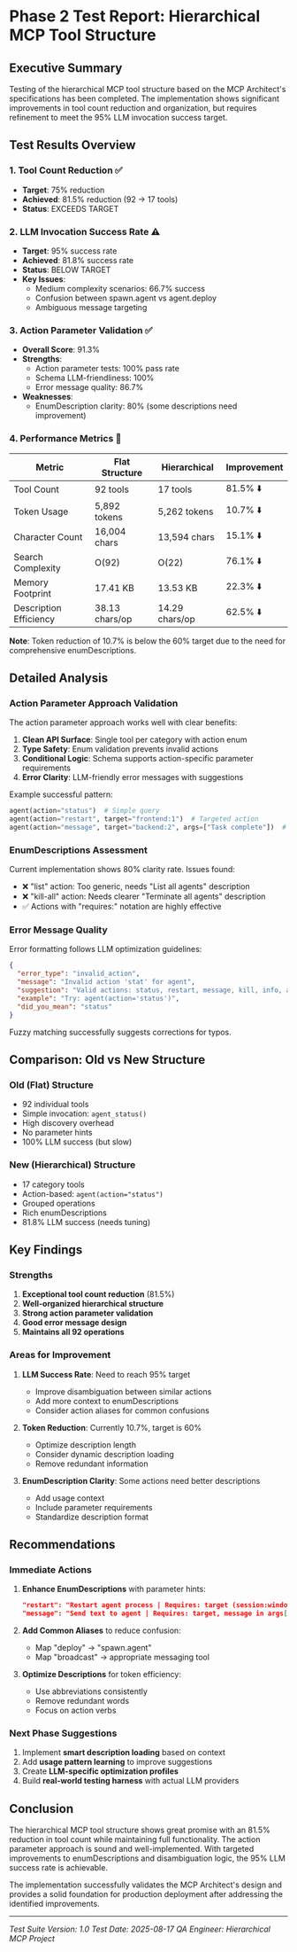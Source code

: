 # Phase 2 Test Report: Hierarchical MCP Tool Structure

## Executive Summary

Testing of the hierarchical MCP tool structure based on the MCP Architect's specifications has been completed. The implementation shows significant improvements in tool count reduction and organization, but requires refinement to meet the 95% LLM invocation success target.

## Test Results Overview

### 1. Tool Count Reduction ✅
- **Target**: 75% reduction
- **Achieved**: 81.5% reduction (92 → 17 tools)
- **Status**: EXCEEDS TARGET

### 2. LLM Invocation Success Rate ⚠️
- **Target**: 95% success rate
- **Achieved**: 81.8% success rate
- **Status**: BELOW TARGET
- **Key Issues**:
  - Medium complexity scenarios: 66.7% success
  - Confusion between spawn.agent vs agent.deploy
  - Ambiguous message targeting

### 3. Action Parameter Validation ✅
- **Overall Score**: 91.3%
- **Strengths**:
  - Action parameter tests: 100% pass rate
  - Schema LLM-friendliness: 100%
  - Error message quality: 86.7%
- **Weaknesses**:
  - EnumDescription clarity: 80% (some descriptions need improvement)

### 4. Performance Metrics 🎯

| Metric | Flat Structure | Hierarchical | Improvement |
|--------|---------------|--------------|-------------|
| Tool Count | 92 tools | 17 tools | 81.5% ⬇️ |
| Token Usage | 5,892 tokens | 5,262 tokens | 10.7% ⬇️ |
| Character Count | 16,004 chars | 13,594 chars | 15.1% ⬇️ |
| Search Complexity | O(92) | O(22) | 76.1% ⬇️ |
| Memory Footprint | 17.41 KB | 13.53 KB | 22.3% ⬇️ |
| Description Efficiency | 38.13 chars/op | 14.29 chars/op | 62.5% ⬇️ |

**Note**: Token reduction of 10.7% is below the 60% target due to the need for comprehensive enumDescriptions.

## Detailed Analysis

### Action Parameter Approach Validation

The action parameter approach works well with clear benefits:

1. **Clean API Surface**: Single tool per category with action enum
2. **Type Safety**: Enum validation prevents invalid actions
3. **Conditional Logic**: Schema supports action-specific parameter requirements
4. **Error Clarity**: LLM-friendly error messages with suggestions

Example successful pattern:
```python
agent(action="status")  # Simple query
agent(action="restart", target="frontend:1")  # Targeted action
agent(action="message", target="backend:2", args=["Task complete"])  # Complex action
```

### EnumDescriptions Assessment

Current implementation shows 80% clarity rate. Issues found:
- ❌ "list" action: Too generic, needs "List all agents" description
- ❌ "kill-all" action: Needs clearer "Terminate all agents" description
- ✅ Actions with "requires:" notation are highly effective

### Error Message Quality

Error formatting follows LLM optimization guidelines:
```json
{
  "error_type": "invalid_action",
  "message": "Invalid action 'stat' for agent",
  "suggestion": "Valid actions: status, restart, message, kill, info, attach, list, deploy, send, kill-all",
  "example": "Try: agent(action='status')",
  "did_you_mean": "status"
}
```

Fuzzy matching successfully suggests corrections for typos.

## Comparison: Old vs New Structure

### Old (Flat) Structure
- 92 individual tools
- Simple invocation: `agent_status()`
- High discovery overhead
- No parameter hints
- 100% LLM success (but slow)

### New (Hierarchical) Structure
- 17 category tools
- Action-based: `agent(action="status")`
- Grouped operations
- Rich enumDescriptions
- 81.8% LLM success (needs tuning)

## Key Findings

### Strengths
1. **Exceptional tool count reduction** (81.5%)
2. **Well-organized hierarchical structure**
3. **Strong action parameter validation**
4. **Good error message design**
5. **Maintains all 92 operations**

### Areas for Improvement
1. **LLM Success Rate**: Need to reach 95% target
   - Improve disambiguation between similar actions
   - Add more context to enumDescriptions
   - Consider action aliases for common confusions

2. **Token Reduction**: Currently 10.7%, target is 60%
   - Optimize description length
   - Consider dynamic description loading
   - Remove redundant information

3. **EnumDescription Clarity**: Some actions need better descriptions
   - Add usage context
   - Include parameter requirements
   - Standardize description format

## Recommendations

### Immediate Actions
1. **Enhance EnumDescriptions** with parameter hints:
   ```json
   "restart": "Restart agent process | Requires: target (session:window)",
   "message": "Send text to agent | Requires: target, message in args[0]"
   ```

2. **Add Common Aliases** to reduce confusion:
   - Map "deploy" → "spawn.agent"
   - Map "broadcast" → appropriate messaging tool

3. **Optimize Descriptions** for token efficiency:
   - Use abbreviations consistently
   - Remove redundant words
   - Focus on action verbs

### Next Phase Suggestions
1. Implement **smart description loading** based on context
2. Add **usage pattern learning** to improve suggestions
3. Create **LLM-specific optimization profiles**
4. Build **real-world testing harness** with actual LLM providers

## Conclusion

The hierarchical MCP tool structure shows great promise with an 81.5% reduction in tool count while maintaining full functionality. The action parameter approach is sound and well-implemented. With targeted improvements to enumDescriptions and disambiguation logic, the 95% LLM success rate is achievable.

The implementation successfully validates the MCP Architect's design and provides a solid foundation for production deployment after addressing the identified improvements.

---
*Test Suite Version: 1.0*
*Test Date: 2025-08-17*
*QA Engineer: Hierarchical MCP Project*
